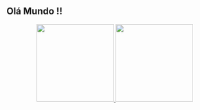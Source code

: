 ## Olá Mundo !!

<div align="center">
  <a href="https://github.com/wendellast">
  <img height="180em" src="https://github-readme-stats.vercel.app/api?username=wendellast&show_icons=true&theme=dracula&include_all_commits=true&count_private=true"/>
  <img height="180em" src="https://github-readme-stats.vercel.app/api/top-langs/?username=wendellast&layout=compact&langs_count=7&theme=dracula"/>
</div>
